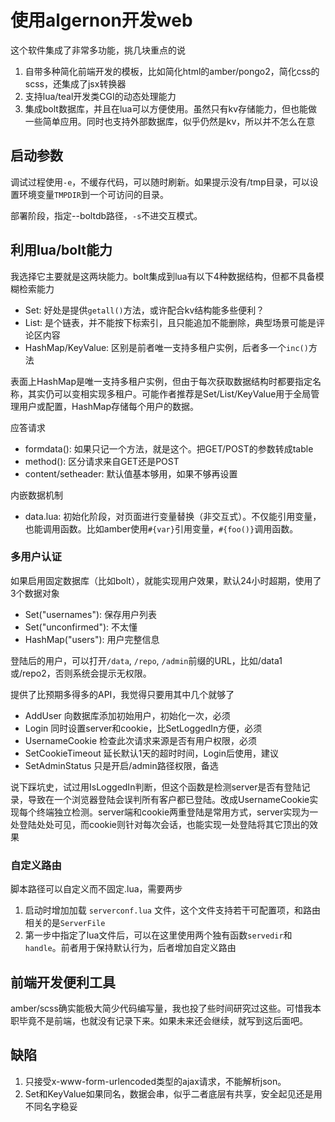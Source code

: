 # 使用algernon开发web

这个软件集成了非常多功能，挑几块重点的说

1. 自带多种简化前端开发的模板，比如简化html的amber/pongo2，简化css的scss，还集成了jsx转换器
2. 支持lua/teal开发类CGI的动态处理能力
3. 集成bolt数据库，并且在lua可以方便使用。虽然只有kv存储能力，但也能做一些简单应用。同时也支持外部数据库，似乎仍然是kv，所以并不怎么在意

## 启动参数

调试过程使用`-e`，不缓存代码，可以随时刷新。如果提示没有/tmp目录，可以设置环境变量`TMPDIR`到一个可访问的目录。

部署阶段，指定--boltdb路径，`-s`不进交互模式。

## 利用lua/bolt能力

我选择它主要就是这两块能力。bolt集成到lua有以下4种数据结构，但都不具备模糊检索能力

* Set: 好处是提供`getall()`方法，或许配合kv结构能多些便利？
* List: 是个链表，并不能按下标索引，且只能追加不能删除，典型场景可能是评论区内容
* HashMap/KeyValue: 区别是前者唯一支持多租户实例，后者多一个`inc()`方法

表面上HashMap是唯一支持多租户实例，但由于每次获取数据结构时都要指定名称，其实仍可以变相实现多租户。可能作者推荐是Set/List/KeyValue用于全局管理用户或配置，HashMap存储每个用户的数据。

应答请求

* formdata(): 如果只记一个方法，就是这个。把GET/POST的参数转成table
* method(): 区分请求来自GET还是POST
* content/setheader: 默认值基本够用，如果不够再设置

内嵌数据机制

* data.lua: 初始化阶段，对页面进行变量替换（非交互式）。不仅能引用变量，也能调用函数。比如amber使用`#{var}`引用变量，`#{foo()}`调用函数。

### 多用户认证

如果启用固定数据库（比如bolt），就能实现用户效果，默认24小时超期，使用了3个数据对象

* Set("usernames"): 保存用户列表
* Set("unconfirmed"): 不太懂
* HashMap("users"): 用户完整信息

登陆后的用户，可以打开`/data`, `/repo`, `/admin`前缀的URL，比如/data1或/repo2，否则系统会提示无权限。

提供了比预期多得多的API，我觉得只要用其中几个就够了

* AddUser 向数据库添加初始用户，初始化一次，必须
* Login 同时设置server和cookie，比SetLoggedIn方便，必须
* UsernameCookie 检查此次请求来源是否有用户权限，必须
* SetCookieTimeout 延长默认1天的超时时间，Login后使用，建议
* SetAdminStatus 只是开启/admin路径权限，备选

说下踩坑史，试过用IsLoggedIn判断，但这个函数是检测server是否有登陆记录，导致在一个浏览器登陆会误判所有客户都已登陆。改成UsernameCookie实现每个终端独立检测。server端和cookie两重登陆是常用方式，server实现为一处登陆处处可见，而cookie则针对每次会话，也能实现一处登陆将其它顶出的效果

### 自定义路由

脚本路径可以自定义而不固定.lua，需要两步

1. 启动时增加加载 `serverconf.lua` 文件，这个文件支持若干可配置项，和路由相关的是`ServerFile`
2. 第一步中指定了lua文件后，可以在这里使用两个独有函数`servedir`和`handle`。前者用于保持默认行为，后者增加自定义路由

## 前端开发便利工具

amber/scss确实能极大简少代码编写量，我也投了些时间研究过这些。可惜我本职毕竟不是前端，也就没有记录下来。如果未来还会继续，就写到这后面吧。

## 缺陷

1. 只接受x-www-form-urlencoded类型的ajax请求，不能解析json。
2. Set和KeyValue如果同名，数据会串，似乎二者底层有共享，安全起见还是用不同名字稳妥
